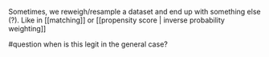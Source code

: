 Sometimes, we reweigh/resample a dataset and end up with something else (?). Like in [[matching]] or [[propensity score | inverse probability weighting]]

#question when is this legit in the general case?